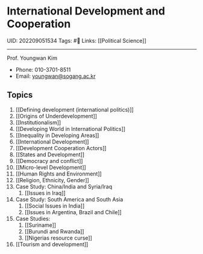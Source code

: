 # International Development and Cooperation
UID: 202209051534
Tags: #🌲 
Links: [[Political Science]]

----
Prof. Youngwan Kim
- Phone: 010-3701-8511 
- Email: youngwan@sogang.ac.kr

## Topics
1. [[Defining development (international politics)]]
2. [[Origins of Underdevelopment]]
3. [[Institutionalism]]
4. [[Developing World in International Politics]]
5. [[Inequality in Developing Areas]]
6. [[International Development]]
7. [[Development Cooperation Actors]]
8. [[States and Development]]
9. [[Democracy and conflict]]
10. [[Micro-level Development]]
11. [[Human Rights and Environment]]
12. [[Religion, Ethnicity, Gender]]
13. Case Study: China/India and Syria/Iraq
	1. [[Issues in Iraq]]
14. Case Study: South America and South Asia
	1.  [[Social Issues in India]]
	2. [[Issues in Argentina, Brazil and Chile]]
15. Case Studies:
	1. [[Suriname]]
	2. [[Burundi and Rwanda]]
	3. [[Nigerias resource curse]]
16. [[Tourism and development]]